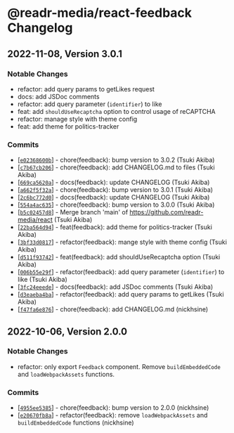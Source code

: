 # @readr-media/react-feedback Changelog

## 2022-11-08, Version 3.0.1
### Notable Changes
- refactor: add query params to getLikes request
- docs: add JSDoc comments
- refactor: add query parameter (`identifier`) to like
- feat: add `shouldUseRecaptcha` option to control usage of reCAPTCHA
- refactor: manage style with theme config
- feat: add theme for politics-tracker

### Commits
* \[[`e02368600b`](https://github.com/readr-media/react-feedback/commit/e02368600b)] - chore(feedback): bump version to 3.0.2 (Tsuki Akiba)
* \[[`c7b67cb206`](https://github.com/readr-media/react-feedback/commit/c7b67cb206)] - chore(feedback): add CHANGELOG.md to files (Tsuki Akiba)
* \[[`669ca5620a`](https://github.com/readr-media/react-feedback/commit/669ca5620a)] - docs(feedback): update CHANGELOG (Tsuki Akiba)
* \[[`a662f5f32a`](https://github.com/readr-media/react-feedback/commit/a662f5f32a)] - chore(feedback): bump version to 3.0.1 (Tsuki Akiba)
* \[[`2c6bc772d0`](https://github.com/readr-media/react-feedback/commit/2c6bc772d0)] - docs(feedback): update CHANGELOG (Tsuki Akiba)
* \[[`554a4ac635`](https://github.com/readr-media/react-feedback/commit/554a4ac635)] - chore(feedback): bump version to 3.0.0 (Tsuki Akiba)
* \[[`b5c02457d8`](https://github.com/readr-media/react-feedback/commit/b5c02457d8)] - Merge branch 'main' of <https://github.com/readr-media/react> (Tsuki Akiba)
* \[[`22ba564d94`](https://github.com/readr-media/react-feedback/commit/22ba564d94)] - feat(feedback): add theme for politics-tracker (Tsuki Akiba)
* \[[`3bf33d0817`](https://github.com/readr-media/react-feedback/commit/3bf33d0817)] - refactor(feedback): mange style with theme config (Tsuki Akiba)
* \[[`d511f93742`](https://github.com/readr-media/react-feedback/commit/d511f93742)] - feat(feedback): add shouldUseRecaptcha option (Tsuki Akiba)
* \[[`006b55e29f`](https://github.com/readr-media/react-feedback/commit/006b55e29f)] - refactor(feedback): add query parameter (`identifier`) to like (Tsuki Akiba)
* \[[`3fc24eeede`](https://github.com/readr-media/react-feedback/commit/3fc24eeede)] - docs(feedback): add JSDoc comments (Tsuki Akiba)
* \[[`d3eaeba4ba`](https://github.com/readr-media/react-feedback/commit/d3eaeba4ba)] - refactor(feedback): add query params to getLikes (Tsuki Akiba)
* \[[`f47fa6e876`](https://github.com/readr-media/react-feedback/commit/f47fa6e876)] - chore(feedback): add CHANGELOG.md (nickhsine)

## 2022-10-06, Version 2.0.0
### Notable Changes
- refactor: only export `Feedback` component. Remove `buildEmbeddedCode` and `loadWebpackAssets` functions.

### Commits
* \[[`4955ee5385`](https://github.com/readr-media/react-feedback/commit/4955ee5385)] - chore(feedback): bump version to 2.0.0 (nickhsine)
* \[[`e20670fb8a`](https://github.com/readr-media/react-feedback/commit/e20670fb8a)] - refactor(feedback): remove `loadWebpackAssets` and `buildEmbeddedCode` functions (nickhsine)
